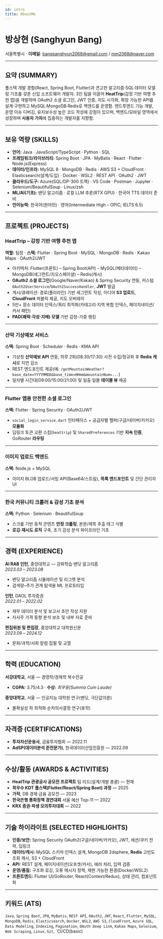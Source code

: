 ```yaml
---
id: intro
title: AboutMe
---
```


# 방상현 (Sanghyun Bang)

서울특별시 · **이메일**: [bangsanghyun2068@gmail.com](mailto:bangsanghyun2068@gmail.com) / [mm2068@naver.com](mailto:mm2068@naver.com)

---

## 요약 (SUMMARY)

풀스택 개발 경험(React, Spring Boot, Flutter)과 견고한 알고리즘·SQL·데이터 모델링 기초를 갖춘 신입 소프트웨어 개발자. 3인 팀을 이끌어 **HeatTrip**(감정 기반 여행 추천 앱)을 개발하며 OAuth2 소셜 로그인, JWT 인증, 지도 시각화, 확장 가능한 API를 설계·구현하고 MySQL·MongoDB·Redis로 백엔드를 운영함. 엔드투엔드 기능 개발, 운영 이슈 디버깅, 유지보수성 높은 코드 작성에 강점이 있으며, 백엔드/모바일 영역에서 성장하며 **사용자 가치**에 집중하는 개발자를 지향함.

---

## 보유 역량 (SKILLS)

- **언어:** Java · JavaScript/TypeScript · Python · SQL  
- **프레임워크/라이브러리:** Spring Boot · JPA · MyBatis · React · Flutter · Node.js(Express)  
- **데이터/인프라:** MySQL 8 · MongoDB · Redis · AWS S3 + CloudFront · Elasticsearch(설계/도입) · Docker · WSL2 · REST API · OAuth2 · JWT  
- **클라우드/도구:** Azure(SQL/DP-300 트랙) · VS Code · Postman · Jupyter · Selenium/BeautifulSoup · Linux/zsh  
- **ML/AI(기초):** 밴딧 알고리즘 · 로컬 LLM 추론(RTX GPU) · 한국어 TTS 데이터 준비  
- **언어능력:** 한국어(원어민) · 영어(Intermediate High – OPIC; IELTS 6.5)

---

## 프로젝트 (PROJECTS)

### HeatTrip – 감정 기반 여행 추천 앱
**역할:** 팀장 · **스택:** Flutter · Spring Boot · MySQL · MongoDB · Redis · Kakao Maps · OAuth2/JWT

- 아키텍처: Flutter(프론트) – Spring Boot(API) – MySQL(메타데이터) – MongoDB(세그먼트/지오스페이셜) – Redis(캐시)
- **OAuth2 소셜 로그인**(Google/Naver/Kakao) & Spring Security 연동, 커스텀 `OAuth2UserService`/`OAuth2SuccessHandler`, **JWT** 발급
- 게시/큐레이션: 경로(폴리라인) 기반 세그먼트 작성, 미디어 **S3 업로드**, **CloudFront** 퍼블릭 제공, 지도 오버레이
- 5만+ 장소 데이터 인덱스/쿼리 최적화(카테고리·지역 복합 인덱스, 페이지네이션/커서 패턴)
- **PAD(쾌락·각성·지배) 모델** 기반 감정-가중 랭킹

---

### 산악 기상예보 서비스
**스택:** Spring Boot · Scheduler · Redis · KMA API

- 기상청 **산악예보 API** 연동, 하루 2회(08:30/17:30) 사전 수집/정규화 후 **Redis 캐시**로 지연 감소
- REST 엔드포인트 제공(예: `/getMountainWeather?base_date=YYYYMMDD&base_time=HHmm&mountainNum=...`)
- 일자별 시간대(09:00/15:00/21:00) 및 일출·일몰 **테이블 뷰** 제공

---

### Flutter 앱용 안전한 소셜 로그인
**스택:** Flutter · Spring Security · OAuth2/JWT

- `social_login_service.dart` 인터페이스 + 공급자별 헬퍼(구글/네이버/카카오) **모듈화**
- 딥링크 토큰 교환 스킴(`heattrip`) 및 `SharedPreferences` 기반 **지속 인증**, GoRouter **라우팅**

---

### 이미지 업로드 백엔드
**스택:** Node.js + MySQL

- 이미지 BLOB 업로드/서빙 API(Base64/스트림), **목록 엔드포인트** 및 간단 관리자 UI

---

### 한국 커뮤니티 크롤러 & 감성 기초 분석
**스택:** Python · Selenium · BeautifulSoup

- 스크롤 기반 동적 콘텐츠 **안정 크롤링**, 본문/제목 추출 태그 식별
- **로깅·재시도 로직** 구축, 초기 감성 분석 파이프라인 기초

---

## 경력 (EXPERIENCE)

**AI RAB 인턴**, 중앙대학교 — 강화학습·밴딧 알고리즘  
*2023.03 – 2023.08*  
- 밴딧 알고리즘 시뮬레이션 및 리그렛 분석  
- 검색량–주가 관계 탐색용 ML 프로토타입

**인턴**, DAOL 투자증권  
*2022.01 – 2022.02*  
- 재무 데이터 분석 및 보고서 초안 작성 지원  
- 자사주 가격 동향 분석 보조 및 내부 자료 준비

**편집위원 및 편집장**, 중앙대학교 대학원신문  
*2023.09 – 2024.12*  
- 문화/과학/사회 칼럼 집필 및 교열

---

## 학력 (EDUCATION)

**서강대학교**, 서울 — 경영학/경제학 복수전공  
- **CGPA:** 3.75/4.3 · **수상:** *최우등(Summa Cum Laude)*

**중앙대학교**, 서울 — 인공지능 대학원 연구(밴딧, 극단값이론)  
- 불확실성 하 최적화·순차의사결정 연구(휴학)

---

## 자격증 (CERTIFICATIONS)

- **투자자산운용사**, 금융투자협회 — 2022.11  
- **AdSP(데이터분석 준전문가)**, 한국데이터산업진흥원 — 2022.09

---

## 수상/활동 (AWARDS & ACTIVITIES)

- **HeatTrip 관광공사 공모전 프로젝트** 팀 리드(설계/개발 총괄) — 현재  
- **최우수 KDT 풀스택(Flutter/React/Spring Boot) 과정** — 2025  
- **가작**, DB 경제·금융 공모전 — 2023  
- **한국은행 통화정책 경연대회** 서울 예선 Top-11 — 2022  
- **KRX 증권·파생 모의투자대회** — 2022

---

## 기술 하이라이트 (SELECTED HIGHLIGHTS)

- **인증/보안:** Spring Security OAuth2(구글/네이버/카카오), JWT, 세션/쿠키 전략, 딥링크  
- **데이터/캐시:** MySQL 스키마·인덱스 설계, MongoDB 2dsphere, **Redis** 고빈도 조회 캐시, S3 + CloudFront  
- **API:** REST 설계, 페이지네이션(오프셋/커서), 에러 처리, 입력 검증  
- **운영/품질:** 구조화 로깅, 오류 메시지 정책, 재현 가능한 환경(Docker/WSL2)  
- **프론트엔드:** Flutter UI/GoRouter, React(Context/Redux), 상태 관리, 컴포넌트화

---

## 키워드 (ATS)

`Java`, `Spring Boot`, `JPA`, `MyBatis`, `REST API`, `OAuth2`, `JWT`, `React`, `Flutter`, `MySQL`, `MongoDB`, `Redis`, `Elasticsearch`, `Docker`, `WSL2`, `AWS S3`, `CloudFront`, `Azure SQL`, `Data Modeling`, `Indexing`, `Pagination`, `OAuth Deep Link`, `Kakao Maps`, `Selenium`, `Web Scraping`, `Linux`, `Git`, `CI/CD(basic)
